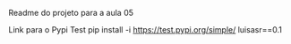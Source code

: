 Readme do projeto para a aula 05

Link para o Pypi Test
pip install -i https://test.pypi.org/simple/ luisasr==0.1
